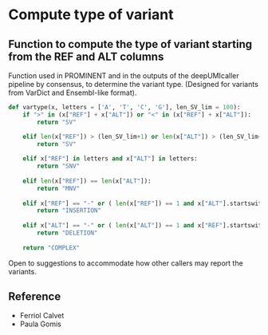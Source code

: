 # Compute type of variant

## Function to compute the type of variant starting from the REF and ALT columns

Function used in PROMINENT and in the outputs of the deepUMIcaller pipeline by consensus, to determine the variant type. (Designed for variants from VarDict and Ensembl-like format).

```python
def vartype(x, letters = ['A', 'T', 'C', 'G'], len_SV_lim = 100):
    if ">" in (x["REF"] + x["ALT"]) or "<" in (x["REF"] + x["ALT"]):
        return "SV"

    elif len(x["REF"]) > (len_SV_lim+1) or len(x["ALT"]) > (len_SV_lim+1) :
        return "SV"
    
    elif x["REF"] in letters and x["ALT"] in letters:
        return "SNV"
    
    elif len(x["REF"]) == len(x["ALT"]):
        return "MNV"
    
    elif x["REF"] == "-" or ( len(x["REF"]) == 1 and x["ALT"].startswith(x["REF"]) ):
        return "INSERTION"
    
    elif x["ALT"] == "-" or ( len(x["ALT"]) == 1 and x["REF"].startswith(x["ALT"]) ):
        return "DELETION"
    
    return "COMPLEX"
```

Open to suggestions to accommodate how other callers may report the variants.

## Reference

- Ferriol Calvet
- Paula Gomis
